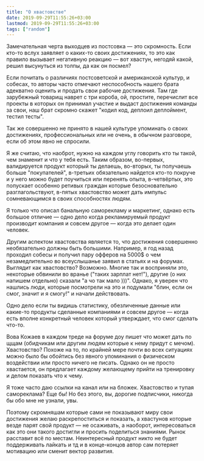 ```yaml
---
title: "О хвастовстве"
date: 2019-09-29T11:55:26+03:00
lastmod: 2019-09-29T11:55:26+03:00
tags: ["random"]
---
```


Замечательная черта выходцев из постсовка — это скромность. Если кто-то вслух заявляет о каких-то своих достижениях, то это как правило вызывает негативную реакцию — вот хвастун, негодяй какой, решил высунуться из толпы, да как он посмел?

Если почитать о различиях постсоветской и американской культур, и собесах, то авторы часто отмечают неспособность нашего брата адекватно оценить и продать свои рабочие достижения. Там где зарубежный товарищ наврет с три короба, ой, простите, перечислит все проекты в которых он принимал участие и выдаст достижения команды за свои, наш брат скромно скажет "кодил код, деплоил деплоймент, тестил тесты".

Так же совершенно не принято в нашей культуре упоминать о своих достижениях, профессиональных или не очень, в обычном разговоре, если об этом явно не спросили.

Я же считаю, что наоброт, нужно на каждом углу говорить кто ты такой, чем знаменит и что у тебя есть. Таким образом, во-первых, валидируется продукт который ты делаешь, во-вторых, ты получаешь больше "покупателей", в-третьих обязательно найдется кто-то покруче и у него можно будет поучиться или перенять опыта, в-четвёртых, это попускает особенно ретивых граждан которые безосновательно разглагольствуют, в-пятых хвастовство может дать импульс сомневающимся в своих способностях людям.

Я только что описал банальную саморекламу и маркетинг, однако есть большое отличие — одно дело когда рекламируемый продукт производит компания и совсем другое — когда это делает один человек.

Другим аспектом хвастовства является то, что достижения совершенно необязательно должны быть большими. Например, я год назад проходил собесы и получил пару офферов на 5000$ о чем незамедлительно во всеуслышанье заявил в статьях и на форумах. Выглядит как хвастовство? Возможно. Многие так и восприняли это, некоторые обвинили во вранье ("таких зарплат нет!"), другие (о них напишем отдельно) сказали "а чо так мало )))". Однако, я уверен что нашлись люди, которые посмотрели на это и подумали "блин, если он смог, значит и я смогу!" и начали действовать.

Одно дело если ты видишь статистику, обезличенные данные или какие-то продукты сделанные компаниями и совсем другое — когда есть вполне конкретный человек который утверждает, что смог сделать что-то.

Вова Кожаев в каждом треде на форуме доу пишет что может дать по щщам (обидчикам или другим людям которые к нему придут с мечом). Хвастовство? Похоже на то, по крайней мере почти во всех ситуациях можно было бы обойтись без явного упоминания о физическом воздействии или просто ничего не писать. Однако он не просто хвастается, он предлагает каждому желающему прийти на тренировку и делом показать что к чему.

Я тоже часто даю ссылки на канал или на бложек. Хвастовство и тупая самореклама? Еще бы! Но без этого, вы, дорогие подписчики, никогда бы обо мне не узнали, увы.

Поэтому скромняшам которые сами не показывают миру свои достижения желаю раскрепоститься и показать, а хвастунов которые везде парят свой продукт — не осаживать, а наоборот, интересоваться как это они такого достигли и просить поделиться знаниями. Рынок расставит всё по местам. Неинтересный продукт никто не будет поддерживать лайкать и тд и в конце-концов автор сам потеряет мотивацию или сменит вектор развития.
